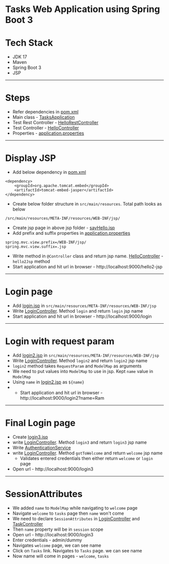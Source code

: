 # Tasks Web Application using Spring Boot 3
# Tech Stack
* JDK 17
* Maven
* Spring Boot 3
* JSP
------
# Steps
* Refer dependencies in [pom.xml](pom.xml)
* Main class - [TasksApplication](src/main/java/com/tasks/TasksAppApplication.java)
* Test Rest Controller - [HelloRestController](src/main/java/com/tasks/controller/HelloRestController.java)
* Test Controller - [HelloController](src/main/java/com/tasks/controller/HelloController.java)
* Properties - [application.properties](src/main/resources/application.properties)
------
# Display JSP
* Add below dependency in [pom.xml](pom.xml)
```
<dependency>
    <groupId>org.apache.tomcat.embed</groupId>
    <artifactId>tomcat-embed-jasper</artifactId>
</dependency>
```
* Create below folder structure in `src/main/resources`. Total path looks as below
```
/src/main/resources/META-INF/resources/WEB-INF/jsp/
```
* Create jsp page in above jsp folder - [sayHello.jsp](src/main/resources/META-INF/resources/WEB-INF/jsp/sayHello.jsp)
* Add prefix and suffix properties in [application.properties](src/main/resources/application.properties)
```
spring.mvc.view.prefix=/WEB-INF/jsp/
spring.mvc.view.suffix=.jsp
```
* Write method in `@Controller` class and return jsp name. [HelloController](src/main/java/com/tasks/controller/HelloController.java) - `hello2Jsp` method
* Start application and hit url in browser - http://localhost:9000/hello2-jsp
------
# Login page
* Add [login.jsp](src/main/resources/META-INF/resources/WEB-INF/jsp/login.jsp) in `src/main/resources/META-INF/resources/WEB-INF/jsp`
* Write [LoginController](src/main/java/com/tasks/controller/LoginController.java). Method `login` and return `login` jsp name
* Start application and hit url in browser - http://localhost:9000/login
------
# Login with request param
* Add [login2.jsp](src/main/resources/META-INF/resources/WEB-INF/jsp/login2.jsp) in `src/main/resources/META-INF/resources/WEB-INF/jsp`
* Write [LoginController](src/main/java/com/tasks/controller/LoginController.java). Method `login2` and return `login2` jsp name
* `login2` method takes `RequestParam` and `ModelMap` as arguments
* We need to put values into `ModelMap` to use in jsp. Kept `name` value in `ModelMap`
* Using `name` in [login2.jsp](src/main/resources/META-INF/resources/WEB-INF/jsp/login2.jsp) as `${name}`
* * Start application and hit url in browser - http://localhost:9000/login2?name=Ram
------
# Final Login page
* Create [login3.jsp](src/main/resources/META-INF/resources/WEB-INF/jsp/login3.jsp)
* write [LoginController](src/main/java/com/tasks/controller/LoginController.java). Method `login3` and return `login3` jsp name
* Write [AuthenticationService](src/main/java/com/tasks/service/AuthenticationService.java)
* write [LoginController](src/main/java/com/tasks/controller/LoginController.java). Method `gotToWelcome` and return `welcome` jsp name
  * Validates entered credentials then either return `welcome` or `login` page
* Open url - http://localhost:9000/login3
------
# SessionAttributes
* We added `name` to `ModelMap` while navigating to `welcome` page
* Navigate `welcome` to `tasks` page then `name` won't come
* We need to declare `SessionAttributes` in [LoginController](src/main/java/com/tasks/controller/LoginController.java) and [TaskController](src/main/java/com/tasks/controller/TaskController.java)
* Then `name` property will be in `session` scope
* Open url - http://localhost:9000/login3
* Enter credentials - admin/dummy
* Navigates `welcome` page, we can see name
* Click on `Tasks` link. Navigates to `Tasks` page. we can see name
* Now name will come in pages - `welcome`, `tasks`
